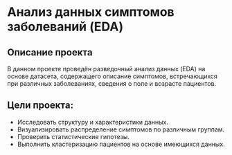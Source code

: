 Анализ данных симптомов заболеваний (EDA)
==========================================================
## Описание проекта

В данном проекте проведён разведочный анализ данных (EDA) на основе датасета, содержащего описание симптомов, встречающихся при различных заболеваниях, сведения о поле и возрасте пациентов.

## Цели проекта:
- Исследовать структуру и характеристики данных.
- Визуализировать распределение симптомов по различным группам.
- Проверить статистические гипотезы.
- Выполнить кластеризацию пациентов на основе имеющихся данных.

